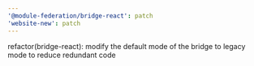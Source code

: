 ```yaml
---
'@module-federation/bridge-react': patch
'website-new': patch
---
```


refactor(bridge-react): modify the default mode of the bridge to legacy mode to reduce redundant code
